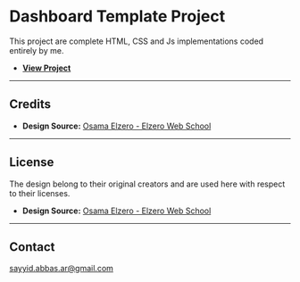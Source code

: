 # Dashboard Template Project

This project are complete HTML, CSS and Js implementations coded entirely by me.
- **[View Project](https://sayyid-abbas.github.io/dashboard-project/)**

---

## Credits
- **Design Source:** [Osama Elzero - Elzero Web School](https://elzero.org/)


---

## License
The design belong to their original creators and are used here with respect to their licenses.

- **Design Source:** [Osama Elzero - Elzero Web School](https://elzero.org/)


---


## Contact

sayyid.abbas.ar@gmail.com
